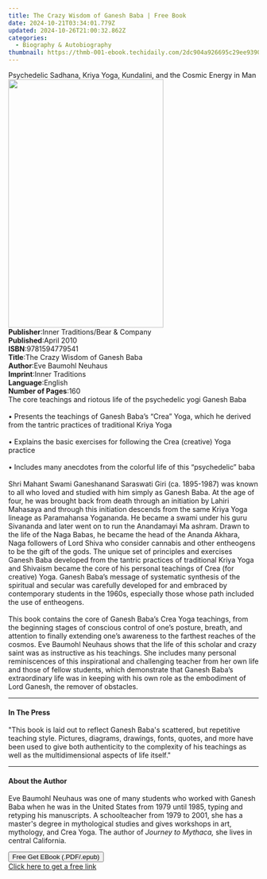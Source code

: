 ```yaml
---
title: The Crazy Wisdom of Ganesh Baba | Free Book
date: 2024-10-21T03:34:01.779Z
updated: 2024-10-26T21:00:32.862Z
categories:
  - Biography & Autobiography
thumbnail: https://thmb-001-ebook.techidaily.com/2dc904a926695c29ee93903e6b7489d44023c163d624b534b750586a8c1bf579.jpg
---
```

<main id="book-container">
  <div class="flex flex-col">
    <div class="book-brief flex-1 py-6 px-4 sm:p-6 md:py-10 md:px-8">
      <!-- brief-->
      <div class="book-brief-main">
        Psychedelic Sadhana, Kriya Yoga, Kundalini, and the Cosmic Energy in Man
      </div>
    </div>
    <div
      class="book-meta-info flex-1 grid gap-4 col-start-1 col-end-3 row-start-1 sm:mb-6 sm:grid-cols-4 lg:gap-6 lg:col-start-2 lg:row-end-6 lg:row-span-6 lg:mb-0"
    >
      <div
        class="book-meta-info-left place-content-center mt-4 p-4 text-sm leading-6 col-start-2 col-span-2 dark:text-slate-400"
      >
        <img
          class="w-full h-500 object-cover rounded-lg sm:h-255 sm:col-span-2 lg:col-span-full"
          src="https://img-001-ebook.techidaily.com/44156ea9edad68eb86d2defc8f1be5128463780461572fbfb09a3f3fb7e13d0a.jpg"
          alt=""
          width="312"
          height="500"
        />
      </div>
      <div
        class="book-meta-info-right mt-2 col-start-1 row-start-2 col-span-3 self-center"
      >
        <!-- meta data  -->
        <div class="flex flex-col px-4 md:px-8">
          <div class="flex-1">
            <strong>Publisher</strong>:<span class="px-2"
              >Inner Traditions/Bear &amp; Company</span
            >
          </div>
          <div class="flex-1">
            <strong>Published</strong>:<span class="px-2">April 2010</span>
          </div>
          <div class="flex-1">
            <strong>ISBN</strong>:<span class="px-2">9781594779541</span>
          </div>
          <div class="flex-1">
            <strong>Title</strong>:<span class="px-2"
              >The Crazy Wisdom of Ganesh Baba</span
            >
          </div>
          <div class="flex-1">
            <strong>Author</strong>:<span class="px-2"
              >Eve Baumohl Neuhaus</span
            >
          </div>
          <div class="flex-1">
            <strong>Imprint</strong>:<span class="px-2">Inner Traditions</span>
          </div>
          <div class="flex-1">
            <strong>Language</strong>:<span class="px-2">English</span>
          </div>
          <div class="flex-1">
            <strong>Number of Pages</strong>:<span class="px-2">160</span>
          </div>
        </div>
      </div>
    </div>
    <div class="book-description flex-1 py-6 px-4 sm:p-6 md:py-10 md:px-8">
      <div class="book-description-main">
        <div accordion-content="" id="description">
          The core teachings and riotous life of the psychedelic yogi Ganesh
          Baba <br />
          <br />• Presents the teachings of Ganesh Baba’s “Crea” Yoga, which he
          derived from the tantric practices of traditional Kriya Yoga <br />
          <br />• Explains the basic exercises for following the Crea (creative)
          Yoga practice <br />
          <br />• Includes many anecdotes from the colorful life of this
          “psychedelic” baba <br />
          <br />Shri Mahant Swami Ganeshanand Saraswati Giri (ca. 1895-1987) was
          known to all who loved and studied with him simply as Ganesh Baba. At
          the age of four, he was brought back from death through an initiation
          by Lahiri Mahasaya and through this initiation descends from the same
          Kriya Yoga lineage as Paramahansa Yogananda. He became a swami under
          his guru Sivananda and later went on to run the Anandamayi Ma ashram.
          Drawn to the life of the Naga Babas, he became the head of the Ananda
          Akhara, Naga followers of Lord Shiva who consider cannabis and other
          entheogens to be the gift of the gods. The unique set of principles
          and exercises Ganesh Baba developed from the tantric practices of
          traditional Kriya Yoga and Shivaism became the core of his personal
          teachings of Crea (for creative) Yoga. Ganesh Baba’s message of
          systematic synthesis of the spiritual and secular was carefully
          developed for and embraced by contemporary students in the 1960s,
          especially those whose path included the use of entheogens. <br />
          <br />This book contains the core of Ganesh Baba’s Crea Yoga
          teachings, from the beginning stages of conscious control of one’s
          posture, breath, and attention to finally extending one’s awareness to
          the farthest reaches of the cosmos. Eve Baumohl Neuhaus shows that the
          life of this scholar and crazy saint was as instructive as his
          teachings. She includes many personal reminiscences of this
          inspirational and challenging teacher from her own life and those of
          fellow students, which demonstrate that Ganesh Baba’s extraordinary
          life was in keeping with his own role as the embodiment of Lord
          Ganesh, the remover of obstacles.
        </div>
        <div class="accordion-fader"></div>
      </div>
    </div>
    <div class="book-excerpts flex-1 py-6 px-4 sm:p-6 md:py-10 md:px-8">
      <!-- excerpts-->
      <div class="book-excerpts-main">
        <hr />
        <h4 class="placeholder placeholder-heading">
          <span>In The Press</span>
        </h4>
        <p>
          "This book is laid out to reflect Ganesh Baba's scattered, but
          repetitive teaching style. Pictures, diagrams, drawings, fonts,
          quotes, and more have been used to give both authenticity to the
          complexity of his teachings as well as the multidimensional aspects of
          life itself."
        </p>
      </div>
    </div>
    <div class="book-about-author flex-1 py-6 px-4 sm:p-6 md:py-10 md:px-8">
      <!-- about author-->
      <div class="book-main-author-main">
        <hr />
        <h4 class="placeholder placeholder-heading">
          <span>About the Author</span>
        </h4>
        <p>
          Eve Baumohl Neuhaus was one of many students who worked with Ganesh
          Baba when he was in the United States from 1979 until 1985, typing and
          retyping his manuscripts. A schoolteacher from 1979 to 2001, she has a
          master's degree in mythological studies and gives workshops in art,
          mythology, and Crea Yoga. The author of <i>Journey to Mythaca,</i> she
          lives in central California.
        </p>
      </div>
    </div>
    <div class="book-free-get flex-1 py-6 px-4 sm:p-6 md:py-10 md:px-8">
      <button
        id="btn-free-get"
        class="bg-blue-500 hover:bg-blue-700 text-white font-bold py-2 px-4 rounded"
      >
        Free Get EBook (.PDF/.epub)
      </button>
      <div id="countdown-display" class="px-2 text-lg mt-2"></div>
      <a
        id="free-link"
        class="hidden bg-blue-500 hover:bg-blue-700 text-white font-bold py-2 px-4 rounded"
        href="https://www.ebooks.com/en-us/book/95782132/the-crazy-wisdom-of-ganesh-baba/eve-baumohl-neuhaus/"
        target="_blank"
        >Click here to get a free link</a
      >
    </div>
    <script>
      let countdownTime = 0;
      let countdownInterval = null;
      document
        .getElementById('btn-free-get')
        .addEventListener('click', startCountdown);
      function startCountdown() {
        countdownTime = new Date().getTime() + 60000 * 3;
        countdownInterval = setInterval(updateCountdown, 1000);
        document.getElementById('btn-free-get').disabled = true;
        document
          .getElementById('btn-free-get')
          .classList.add('bg-gray-500', 'cursor-not-allowed');
      }
      function updateCountdown() {
        let currentTime = new Date().getTime();
        let timeLeft = countdownTime - currentTime;
        let secondsLeft = Math.floor(timeLeft / 1000);
        document.getElementById('countdown-display').innerHTML =
          `Remaining time: ${secondsLeft} seconds.`;
        if (secondsLeft <= 0) {
          clearInterval(countdownInterval);
          document.getElementById('btn-free-get').classList.add('hidden');
          document.getElementById('free-link').classList.remove('hidden');
          document.getElementById('countdown-display').innerHTML = '';
        }
      }
    </script>
  </div>
</main>

<ins class="adsbygoogle"
      style="display:block"
      data-ad-client="ca-pub-7571918770474297"
      data-ad-slot="8358498916"
      data-ad-format="auto"
      data-full-width-responsive="true"></ins>
    